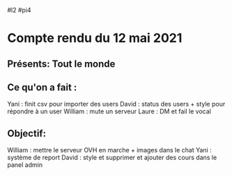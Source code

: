 #l2
#pi4

# Compte rendu du 12 mai 2021

## Présents: Tout le monde

## Ce qu'on a fait : 

Yani : finit csv pour importer des users
David : status des users + style pour répondre à un user
William : mute un serveur
Laure : DM et fail le vocal

## Objectif:

William : mettre le serveur OVH en marche + images dans le chat
Yani : système de report
David : style et supprimer et ajouter des cours dans le panel admin
